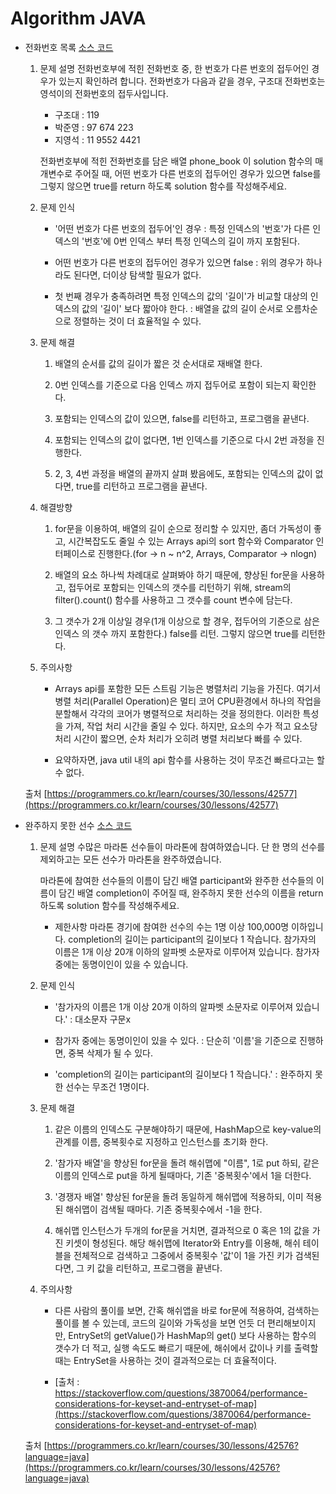 # Algorithm JAVA

* 전화번호 목록 [소스 코드](https://github.com/wanni0928/-algorithm/blob/master/JAVA/PhoneNumber_recap3.java)
    1. 문제 설명
        전화번호부에 적힌 전화번호 중, 한 번호가 다른 번호의 접두어인 경우가 있는지 확인하려 합니다.
        전화번호가 다음과 같을 경우, 구조대 전화번호는 영석이의 전화번호의 접두사입니다.

        * 구조대 : 119
        * 박준영 : 97 674 223
        * 지영석 : 11 9552 4421

        전화번호부에 적힌 전화번호를 담은 배열 phone_book 이 solution 함수의 매개변수로 주어질 때, 어떤 번호가 다른 번호의 접두어인 경우가 있으면 false를 그렇지 않으면 true를 return 하도록 solution 함수를 작성해주세요.
    
    2. 문제 인식
        * '어떤 번호가 다른 번호의 접두어'인 경우 : 특정 인덱스의 '번호'가  다른 인덱스의 '번호'에 0번 인덱스 부터 특정 인덱스의 길이 까지 포함된다.

        * 어떤 번호가 다른 번호의 접두어인 경우가 있으면 false : 위의 경우가 하나라도 된다면, 더이상 탐색할 필요가 없다.

        * 첫 번째 경우가 충족하려면 특정 인덱스의 값의 '길이'가 비교할 대상의 인덱스의 값의 '길이' 보다 짧아야 한다. : 배열을 값의 길이 순서로 오름차순으로 정렬하는 것이 더 효율적일 수 있다.

    3. 문제 해결
        1. 배열의 순서를 값의 길이가 짧은 것 순서대로 재배열 한다.
        
        2. 0번 인덱스를 기준으로 다음 인덱스 까지 접두어로 포함이 되는지 확인한다.

        3. 포함되는 인덱스의 값이 있으면, false를 리턴하고, 프로그램을 끝낸다.
        
        4. 포함되는 인덱스의 값이 없다면, 1번 인덱스를 기준으로 다시 2번 과정을 진행한다.

        5. 2, 3, 4번 과정을 배열의 끝까지 살펴 봤음에도, 포함되는 인덱스의 값이 없다면, true를 리턴하고 프로그램을 끝낸다.

    4. 해결방향
        1. for문을 이용하여, 배열의 길이 순으로 정리할 수 있지만, 좀더 가독성이 좋고, 시간복잡도도 줄일 수 있는 Arrays api의 sort 함수와 Comparator 인터페이스로 진행한다.(for -> n ~ n^2, Arrays, Comparator -> nlogn)

        2. 배열의 요소 하나씩 차례대로 살펴봐야 하기 때문에, 향상된 for문을 사용하고, 접두어로 포함되는 인덱스의 갯수를 리턴하기 위해, stream의 filter().count() 함수를 사용하고 그 갯수를 count 변수에 담는다.

        3. 그 갯수가 2개 이상일 경우(1개 이상으로 할 경우, 접두어의 기준으로 삼은 인덱스 의 갯수 까지 포함한다.) false를 리턴. 그렇지 않으면 true를 리턴한다.
    
    5. 주의사항
        * Arrays api를 포함한 모든 스트림 기능은 병렬처리 기능을 가진다. 여기서 병렬 처리(Parallel Operation)은 멀티 코어 CPU환경에서 하나의 작업을 분할해서 각각의 코어가 병렬적으로 처리하는 것을 정의한다. 이러한 특성을 가져, 작업 처리 시간을 줄일 수 있다. 하지만, 요소의 수가 적고 요소당 처리 시간이 짧으면, 순차 처리가 오히려 병렬 처리보다 빠를 수 있다.

        * 요약하자면, java util 내의 api 함수를 사용하는 것이 무조건 빠르다고는 할 수 없다.
    
    출처 [https://programmers.co.kr/learn/courses/30/lessons/42577](https://programmers.co.kr/learn/courses/30/lessons/42577)



* 완주하지 못한 선수 [소스 코드](https://github.com/wanni0928/-algorithm/blob/master/JAVA/marathon_fine_answer.java)
    1. 문제 설명
        수많은 마라톤 선수들이 마라톤에 참여하였습니다. 단 한 명의 선수를 제외하고는 모든 선수가 마라톤을 완주하였습니다.

        마라톤에 참여한 선수들의 이름이 담긴 배열 participant와 완주한 선수들의 이름이 담긴 배열 completion이 주어질 때, 완주하지 못한 선수의 이름을 return 하도록 solution 함수를 작성해주세요.

        * 제한사항
            마라톤 경기에 참여한 선수의 수는 1명 이상 100,000명 이하입니다.
            completion의 길이는 participant의 길이보다 1 작습니다.
            참가자의 이름은 1개 이상 20개 이하의 알파벳 소문자로 이루어져 있습니다.
            참가자 중에는 동명이인이 있을 수 있습니다.
    
    2. 문제 인식
        * '참가자의 이름은 1개 이상 20개 이하의 알파벳 소문자로 이루어져 있습니다.' : 대소문자 구문x
        
        * 참가자 중에는 동명이인이 있을 수 있다. : 단순히 '이름'을 기준으로 진행하면, 중복 삭제가 될 수 있다.

        * 'completion의 길이는 participant의 길이보다 1 작습니다.' : 완주하지 못한 선수는 무조건 1명이다.

    3. 문제 해결
        1. 같은 이름의 인덱스도 구분해야하기 때문에, HashMap으로 key-value의 관계를 이름, 중복횟수로 지정하고 인스턴스를 초기화 한다.

        2. '참가자 배열'을 향상된 for문을 돌려 해쉬맵에 "이름", 1로 put 하되, 같은 이름의 인덱스로 put을 하게 될때마다, 기존 '중복횟수'에서 1을 더한다.

        3. '경쟁자 배열' 향상된 for문을 돌려 동일하게 해쉬맵에 적용하되, 이미 적용된 해쉬맵이 검색될 때마다. 기존 중복횟수에서 -1을 한다.

        4. 해쉬맵 인스턴스가 두개의 for문을 거치면, 결과적으로 0 혹은 1의 값을 가진 키셋이 형성된다.
            해당 해쉬맵에 Iterator와 Entry를 이용해, 해쉬 테이블을 전체적으로 검색하고 그중에서 중복횟수 '값'이 1을 가진 키가 검색된다면, 그 키 값을 리턴하고, 프로그램을 끝낸다. 
    
    4. 주의사항
        * 다른 사람의 풀이를 보면, 간혹 해쉬앱을 바로 for문에 적용하여, 검색하는 풀이를 볼 수 있는데, 코드의 길이와 가독성을 보면 언듯 더 편리해보이지만, EntrySet의 getValue()가 HashMap의 get() 보다 사용하는 함수의 갯수가 더 적고, 실행 속도도 빠르기 때문에, 해쉬에서 값이나 키를 출력할 때는 EntrySet을 사용하는 것이 결과적으로는 더 효율적이다.

        * [출처 : https://stackoverflow.com/questions/3870064/performance-considerations-for-keyset-and-entryset-of-map](https://stackoverflow.com/questions/3870064/performance-considerations-for-keyset-and-entryset-of-map)

    출처 [https://programmers.co.kr/learn/courses/30/lessons/42576?language=java](https://programmers.co.kr/learn/courses/30/lessons/42576?language=java)
